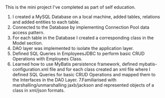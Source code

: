 This is the mini project I've completed as part of self education. 

1. I created a MySQL Database on a local machine, added tables, relations and added entities to each table. 
2. Connected to the Database by implementing Connection Pool data access pattern.
3. For each table in the Database I created a corresponding class in the Model section.
4. DAO layer was implemented to isolate the application layer. 
5. Defined  SQL Queries in EmployeesJDBC  to perform basic CRUD Operations with Employees Class.
6. Learned how to use MyBatis persistence framework, defined mybatis-configuration.xml file and for
each class created an xml file where I defined SQL Queries for basic CRUD Operations and mapped them to the Interfaces in the DAO Layer. 
7.Familiarised with marshalling/unmarshalling jaxb/jackson and represented objects of a class in xml/json formats.
